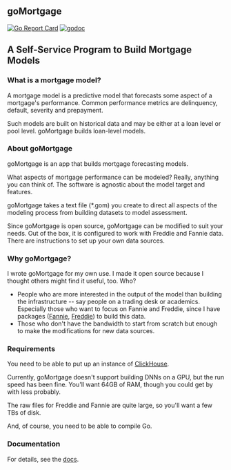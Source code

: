 ## goMortgage
[![Go Report Card](https://goreportcard.com/badge/github.com/invertedv/goMortgage)](https://goreportcard.com/report/github.com/invertedv/goMortgage)
[![godoc](https://img.shields.io/badge/go.dev-reference-007d9c?logo=go&logoColor=white)](https://pkg.go.dev/mod/github.com/invertedv/goMortgage?tab=overview)

## A Self-Service Program to Build Mortgage Models

### What is a mortgage model?

A mortgage model is a predictive model that forecasts some aspect of a mortgage's performance.
Common performance metrics are delinquency, default, severity and prepayment.

Such models are built on historical data and may be either at a loan level or pool level.
goMortgage builds loan-level models.

### About goMortgage

goMortgage is an app that builds mortgage forecasting models.

What aspects of mortgage performance can be modeled? Really, anything you can think of.  The software
is agnostic about the model target and features.

goMortgage takes a text file (*.gom) you create to direct all aspects of the modeling process
from building datasets to model assessment.

Since goMortgage is open source, goMortgage can be modified to suit your needs.
Out of the box, it is configured to work with Freddie and Fannie data. There are
instructions to set up your own data sources.

### Why goMortgage?

I wrote goMortgage for my own use. I made it open source because I thought others might find it useful, too.
Who?
- People who are more interested in the output of the model than building the infrastructure --
  say people on a trading desk or academics.  Especially those who want to focus on Fannie and Freddie,
  since I have packages ([Fannie](https://pkg.go.dev/github.com/invertedv/fannie),
  [Freddie](https://pkg.go.dev/github.com/invertedv/freddie)) to build this data.
- Those who don't have the bandwidth to start from scratch but enough to make the modifications for new data sources.


### Requirements

You need to be able to put up an instance of [ClickHouse](https://clickhouse.com/clickhouse).

Currently, goMortgage doesn't support building DNNs on a GPU, but the run speed has been fine. You'll want
64GB of RAM, though you could get by with less probably.

The raw files for Freddie and Fannie are quite large, so you'll want a few TBs of disk.

And, of course, you need to be able to compile Go.

### Documentation

For details, see the [docs](https://invertedv.github.io/goMortgage).
